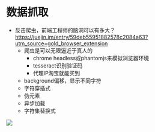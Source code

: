 # 数据抓取

- 反击爬虫，前端工程师的脑洞可以有多大？ <https://juejin.im/entry/59deb55951882578c2084a63?utm_source=gold_browser_extension>
  - 爬虫是可以无限逼近于真人的
    - chrome headless或phantomjs来模拟浏览器环境
    - tesseract识别验证码
    - 代理IP淘宝就能买到
  - background偏移，显示不同字符
  - 字符穿插式
  - 伪元素
  - 异步加载
  - 字符集替换式

![](https://user-gold-cdn.xitu.io/2017/10/12/90932709c87fa832d262dd7b21d4a615?imageView2/0/w/1280/h/960/ignore-error/1)
